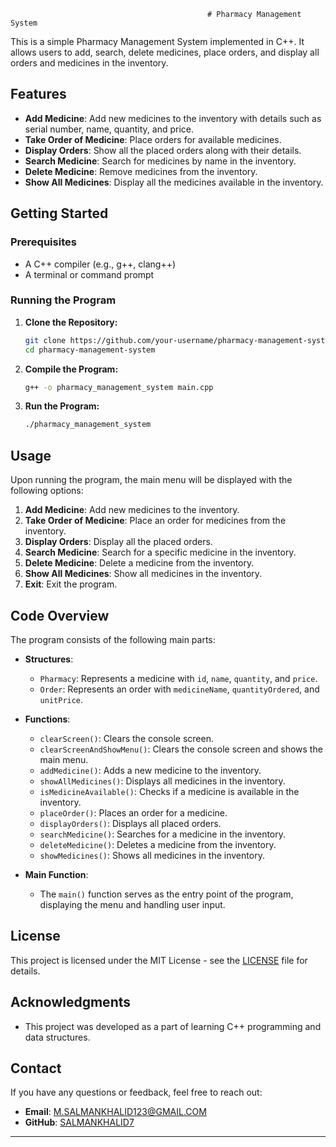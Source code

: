                                                 # Pharmacy Management System



This is a simple Pharmacy Management System implemented in C++. It allows users to add, search, delete medicines, place orders, and display all orders and medicines in the inventory.

## Features

- **Add Medicine**: Add new medicines to the inventory with details such as serial number, name, quantity, and price.
- **Take Order of Medicine**: Place orders for available medicines.
- **Display Orders**: Show all the placed orders along with their details.
- **Search Medicine**: Search for medicines by name in the inventory.
- **Delete Medicine**: Remove medicines from the inventory.
- **Show All Medicines**: Display all the medicines available in the inventory.

## Getting Started

### Prerequisites

- A C++ compiler (e.g., g++, clang++)
- A terminal or command prompt

### Running the Program

1. **Clone the Repository:**
    ```sh
    git clone https://github.com/your-username/pharmacy-management-system.git
    cd pharmacy-management-system
    ```

2. **Compile the Program:**
    ```sh
    g++ -o pharmacy_management_system main.cpp
    ```

3. **Run the Program:**
    ```sh
    ./pharmacy_management_system
    ```

## Usage

Upon running the program, the main menu will be displayed with the following options:

1. **Add Medicine**: Add new medicines to the inventory.
2. **Take Order of Medicine**: Place an order for medicines from the inventory.
3. **Display Orders**: Display all the placed orders.
4. **Search Medicine**: Search for a specific medicine in the inventory.
5. **Delete Medicine**: Delete a medicine from the inventory.
6. **Show All Medicines**: Show all medicines in the inventory.
7. **Exit**: Exit the program.

## Code Overview

The program consists of the following main parts:

- **Structures**:
  - `Pharmacy`: Represents a medicine with `id`, `name`, `quantity`, and `price`.
  - `Order`: Represents an order with `medicineName`, `quantityOrdered`, and `unitPrice`.

- **Functions**:
  - `clearScreen()`: Clears the console screen.
  - `clearScreenAndShowMenu()`: Clears the console screen and shows the main menu.
  - `addMedicine()`: Adds a new medicine to the inventory.
  - `showAllMedicines()`: Displays all medicines in the inventory.
  - `isMedicineAvailable()`: Checks if a medicine is available in the inventory.
  - `placeOrder()`: Places an order for a medicine.
  - `displayOrders()`: Displays all placed orders.
  - `searchMedicine()`: Searches for a medicine in the inventory.
  - `deleteMedicine()`: Deletes a medicine from the inventory.
  - `showMedicines()`: Shows all medicines in the inventory.

- **Main Function**:
  - The `main()` function serves as the entry point of the program, displaying the menu and handling user input.

## License

This project is licensed under the MIT License - see the [LICENSE](LICENSE) file for details.

## Acknowledgments

- This project was developed as a part of learning C++ programming and data structures.

## Contact

If you have any questions or feedback, feel free to reach out:

- **Email**: [M.SALMANKHALID123@GMAIL.COM](mailto:your.M.SALMANKHALID123@GMAIL.COM)
- **GitHub**: [SALMANKHALID7](https://github.com/SALMANKHALID7)

---
